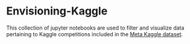# Envisioning-Kaggle

This collection of jupyter notebooks are used to filter and visualize data pertaining to Kaggle competitions included in the [Meta Kaggle dataset](https://www.kaggle.com/kaggle/meta-kaggle).
